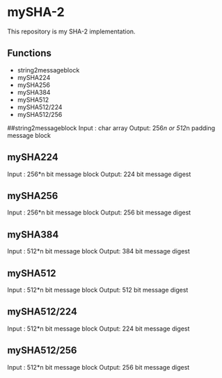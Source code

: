 # mySHA-2
This repository is my SHA-2 implementation.

## Functions
* string2messageblock
* mySHA224
* mySHA256
* mySHA384
* mySHA512
* mySHA512/224
* mySHA512/256

##string2messageblock
Input : char array
Output: 256*n or 512*n padding message block

## mySHA224
Input : 256*n bit message block
Output: 224 bit message digest

## mySHA256
Input : 256*n bit message block
Output: 256 bit message digest

## mySHA384
Input : 512*n bit message block
Output: 384 bit message digest

## mySHA512
Input : 512*n bit message block
Output: 512 bit message digest

## mySHA512/224
Input : 512*n bit message block
Output: 224 bit message digest

## mySHA512/256
Input : 512*n bit message block
Output: 256 bit message digest

